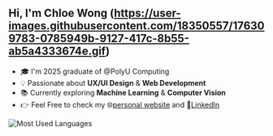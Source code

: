 ## Hi, I'm Chloe Wong (https://user-images.githubusercontent.com/18350557/176309783-0785949b-9127-417c-8b55-ab5a4333674e.gif)

<!--
**urnotchloewong/urnotchloewong** is a ✨ _special_ ✨ repository because its `README.md` (this file) appears on your GitHub profile.

Here are some ideas to get you started:

- 🔭 I’m currently working on ...
- 🌱 I’m currently learning ...
- 👯 I’m looking to collaborate on ...
- 🤔 I’m looking for help with ...
- 💬 Ask me about ...
- 📫 How to reach me: ...
- 😄 Pronouns: ...
- ⚡ Fun fact: ...
-->

- 🎓 I'm 2025 graduate of @PolyU Computing
- 💡 Passionate about **UX/UI Design** & **Web Development**
- 📚 Currently exploring **Machine Learning** & **Computer Vision**
- 👉 Feel Free to check my 🌐[personal website](chloewongwy.me) and 💼[LinkedIn](https://www.linkedin.com/in/chloewongwy) 


<img src="https://github-readme-stats.vercel.app/api/top-langs/?username=chloewongwy&layout=compact&theme=dark" alt="Most Used Languages">
